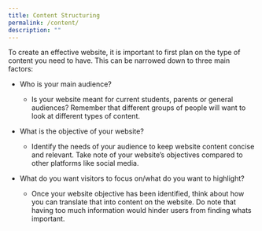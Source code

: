 ```yaml
---
title: Content Structuring
permalink: /content/
description: ""
---
```


To create an effective website, it is important to first plan on the type of content you need to have. This can be narrowed down to three main factors:

*   Who is your main audience?
  
    *   Is your website meant for current students, parents or general audiences? Remember that different groups of people will want to look at different types of content.
*   What is the objective of your website?
    
    *   Identify the needs of your audience to keep website content concise and relevant. Take note of your website’s objectives compared to other platforms like social media.
*   What do you want visitors to focus on/what do you want to highlight?
    
    *   Once your website objective has been identified, think about how you can translate that into content on the website. Do note that having too much information would hinder users from finding whats important.